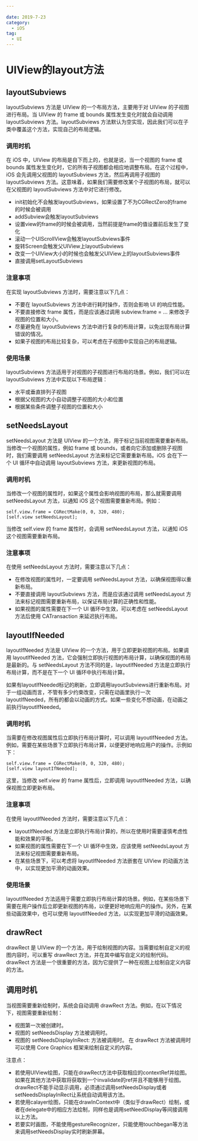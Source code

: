 ```yaml
---
 
date: 2019-7-23
category:
  - iOS
tag:
  - UI
---
```


# UIView的layout方法

## layoutSubviews
layoutSubviews 方法是 UIView 的一个布局方法，主要用于对 UIView 的子视图进行布局。当 UIView 的 frame 或 bounds 属性发生变化时就会自动调用 layoutSubviews 方法。layoutSubviews 方法默认为空实现，因此我们可以在子类中覆盖这个方法，实现自己的布局逻辑。

### 调用时机
在 iOS 中，UIView 的布局是自下而上的，也就是说，当一个视图的 frame 或 bounds 属性发生变化时，它的所有子视图都会相应地调整布局。在这个过程中，iOS 会先调用父视图的 layoutSubviews 方法，然后再调用子视图的 layoutSubviews 方法。这意味着，如果我们需要修改某个子视图的布局，就可以在父视图的 layoutSubviews 方法中对它进行修改。<br>

- init初始化不会触发layoutSubviews，如果设置了不为CGRectZero的frame的时候会被调用
- addSubview会触发layoutSubviews
- 设置view的frame的时候会被调用，当然前提是frame的值设置前后发生了变化
- 滚动一个UIScrollView会触发layoutSubviews事件
- 旋转Screen会触发父UIView上layoutSubviews
- 改变一个UIView大小的时候也会触发父UIView上的layoutSubviews事件
- 直接调用setLayoutSubviews

### 注意事项
在实现 layoutSubviews 方法时，需要注意以下几点：

- 不要在 layoutSubviews 方法中进行耗时操作，否则会影响 UI 的响应性能。
- 不要直接修改 frame 属性，而是应该通过调用 subview.frame = ... 来修改子视图的位置和大小。
- 尽量避免在 layoutSubviews 方法中进行复杂的布局计算，以免出现布局计算错误的情况。
- 如果子视图的布局比较复杂，可以考虑在子视图中实现自己的布局逻辑。

### 使用场景
layoutSubviews 方法适用于对视图的子视图进行布局的场景。例如，我们可以在 layoutSubviews 方法中实现以下布局逻辑：

- 水平或垂直排列子视图
- 根据父视图的大小自动调整子视图的大小和位置
- 根据某些条件调整子视图的位置和大小


## setNeedsLayout
setNeedsLayout 方法是 UIView 的一个方法，用于标记当前视图需要重新布局。当修改一个视图的属性，例如 frame 或 bounds，或者向它添加或删除子视图时，我们需要调用 setNeedsLayout 方法来标记它需要重新布局。iOS 会在下一个 UI 循环中自动调用 layoutSubviews 方法，来更新视图的布局。

### 调用时机
当修改一个视图的属性时，如果这个属性会影响视图的布局，那么就需要调用 setNeedsLayout 方法，以通知 iOS 这个视图需要重新布局。例如：

``` objective
self.view.frame = CGRectMake(0, 0, 320, 480);
[self.view setNeedsLayout];
```
当修改 self.view 的 frame 属性时，会调用 setNeedsLayout 方法，以通知 iOS 这个视图需要重新布局。

### 注意事项
在使用 setNeedsLayout 方法时，需要注意以下几点：
- 在修改视图的属性时，一定要调用 setNeedsLayout 方法，以确保视图得以重新布局。
- 不要直接调用 layoutSubviews 方法，而是应该通过调用 setNeedsLayout 方法来标记视图需要重新布局，以保证布局计算的正确性和性能。
- 如果视图的属性需要在下一个 UI 循环中生效，可以考虑在 setNeedsLayout 方法后使用 CATransaction 来延迟执行布局。

## layoutIfNeeded

layoutIfNeeded 方法是 UIView 的一个方法，用于立即更新视图的布局。如果调用 layoutIfNeeded 方法，它会强制立即执行视图的布局计算，以确保视图的布局是最新的。与 setNeedsLayout 方法不同的是，layoutIfNeeded 方法是立即执行布局计算，而不是在下一个 UI 循环中执行布局计算。<br>

如果有layoutIfNeeded标记的刷新，立即调用layoutSubviews进行重新布局。对于一组动画而言，不管有多少约束改变，只需在动画里执行一次layoutIfNeeded，所有的都会以动画的方式。如果一些变化不想动画，在动画之前执行layoutIfNeeded。

### 调用时机
当需要在修改视图属性后立即执行布局计算时，可以调用 layoutIfNeeded 方法。例如，需要在某些场景下立即执行布局计算，以便更好地响应用户的操作。示例如下：

``` objective
self.view.frame = CGRectMake(0, 0, 320, 480);
[self.view layoutIfNeeded];
```
这里，当修改 self.view 的 frame 属性后，立即调用 layoutIfNeeded 方法，以确保视图立即更新布局。

### 注意事项
在使用 layoutIfNeeded 方法时，需要注意以下几点：

- layoutIfNeeded 方法是立即执行布局计算的，所以在使用时需要谨慎考虑性能和效果的平衡。
- 如果视图的属性需要在下一个 UI 循环中生效，应该使用 setNeedsLayout 方法来标记视图需要重新布局。
- 在某些场景下，可以考虑将 layoutIfNeeded 方法嵌套在 UIView 的动画方法中，以实现更加平滑的动画效果。

### 使用场景
layoutIfNeeded 方法适用于需要立即执行布局计算的场景。例如，在某些场景下需要在用户操作后立即更新视图的布局，以便更好地响应用户的操作。另外，在某些动画效果中，也可以使用 layoutIfNeeded 方法，以实现更加平滑的动画效果。


## drawRect

drawRect 是 UIView 的一个方法，用于绘制视图的内容。当需要绘制自定义的视图内容时，可以重写 drawRect 方法，并在其中编写自定义的绘制代码。drawRect 方法是一个很重要的方法，因为它提供了一种在视图上绘制自定义内容的方法。

## 调用时机
当视图需要重新绘制时，系统会自动调用 drawRect 方法。例如，在以下情况下，视图需要重新绘制：

- 视图第一次被创建时。
- 视图的 setNeedsDisplay 方法被调用时。
- 视图的 setNeedsDisplayInRect: 方法被调用时。
在 drawRect 方法被调用时可以使用 Core Graphics 框架来绘制自定义的内容。<br>

注意点：
- 若使用UIView绘图，只能在drawRect方法中获取相应的contextRef并绘图。如果在其他方法中获取将获取到一个invalidate的ref并且不能够用于绘图。drawRect不能手动显示调用，必须通过调用setNeedsDisplay或者setNeedsDisplayInRect让系统自动调用该方法。
- 若使用calayer绘图，只能在drawInContext中（类似于drawRect）绘制，或者在delegate中的相应方法绘制，同样也是调用setNeedDisplay等间接调用以上方法。
- 若要实时画图，不能使用gestureRecognizer，只能使用touchbegan等方法来调用setNeedsDisplay实时刷新屏幕。




